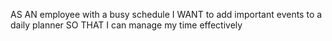AS AN employee with a busy schedule
I WANT to add important events to a daily planner
SO THAT I can manage my time effectively